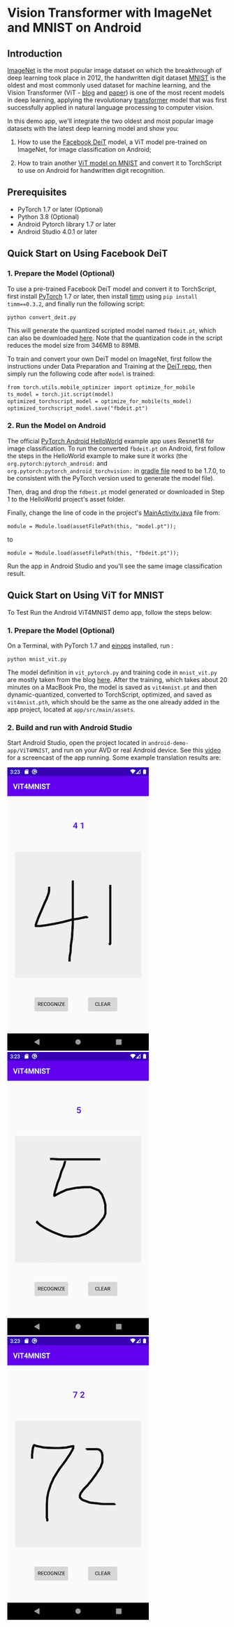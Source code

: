 # Vision Transformer with ImageNet and MNIST on Android

## Introduction

[ImageNet](http://image-net.org) is the most popular image dataset on which the breakthrough of deep learning took place in 2012, the handwritten digit dataset [MNIST](https://en.wikipedia.org/wiki/MNIST_database) is the oldest and most commonly used dataset for machine learning, and the Vision Transformer (ViT - [blog](https://ai.googleblog.com/2020/12/transformers-for-image-recognition-at.html) and [paper](https://arxiv.org/abs/2010.11929)) is one of the most recent models in deep learning, applying the revolutionary [transformer](ttps://arxiv.org/abs/1810.04805) model that was first successfully applied in natural language processing to computer vision.

In this demo app, we'll integrate the two oldest and most popular image datasets with the latest deep learning model and show you:

1. How to use the [Facebook DeiT](https://github.com/facebookresearch/deit) model, a ViT model pre-trained on ImageNet, for image classification on Android;

2. How to train another [ViT model on MNIST](https://towardsdatascience.com/a-demonstration-of-using-vision-transformers-in-pytorch-mnist-handwritten-digit-recognition-407eafbc15b0) and convert it to TorchScript to use on Android for handwritten digit recognition.

## Prerequisites

* PyTorch 1.7 or later (Optional)
* Python 3.8 (Optional)
* Android Pytorch library 1.7 or later
* Android Studio 4.0.1 or later

## Quick Start on Using Facebook DeiT

### 1. Prepare the Model (Optional)

To use a pre-trained Facebook DeiT model and convert it to TorchScript, first install [PyTorch](https://pytorch.org/get-started/locally/) 1.7 or later, then install [timm](https://github.com/rwightman/pytorch-image-models) using `pip install timm==0.3.2`, and finally run the following script:

```
python convert_deit.py
```

This will generate the quantized scripted model named `fbdeit.pt`, which can also be downloaded [here](https://drive.google.com/file/d/1CN5BCYPh78uT2GCEobcOMtk5HSX3qe1x/view?usp=sharing). Note that the quantization code in the script reduces the model size from 346MB to 89MB.

To train and convert your own DeiT model on ImageNet, first follow the instructions under Data Preparation and Training at the [DeiT repo](https://github.com/facebookresearch/deit), then simply run the following code after `model` is trained:
```
from torch.utils.mobile_optimizer import optimize_for_mobile
ts_model = torch.jit.script(model)
optimized_torchscript_model = optimize_for_mobile(ts_model)
optimized_torchscript_model.save("fbdeit.pt")
```

### 2. Run the Model on Android

The official [PyTorch Android HelloWorld](https://github.com/pytorch/android-demo-app#the-helloworld-example) example app uses Resnet18 for image classification. To run the converted `fbdeit.pt` on Android, first follow the steps in the HelloWorld example to make sure it works (the `org.pytorch:pytorch_android:` and `org.pytorch:pytorch_android_torchvision:` in [gradle file](https://github.com/pytorch/android-demo-app/blob/master/HelloWorldApp/app/build.gradle) need to be 1.7.0, to be consistent with the PyTorch version used to generate the model file).

Then, drag and drop the `fdbeit.pt` model generated or downloaded in Step 1 to the HelloWorld project's asset folder.

Finally, change the line of code in the project's [MainActivity.java](https://github.com/pytorch/android-demo-app/blob/master/HelloWorldApp/app/src/main/java/org/pytorch/helloworld/MainActivity.java) file from:
```
module = Module.load(assetFilePath(this, "model.pt"));
```
to
```
module = Module.load(assetFilePath(this, "fbdeit.pt"));
```

Run the app in Android Studio and you'll see the same image classification result.

## Quick Start on Using ViT for MNIST

To Test Run the Android ViT4MNIST demo app, follow the steps below:

### 1. Prepare the Model (Optional)

On a Terminal, with PyTorch 1.7 and [einops](https://pypi.org/project/einops/) installed, run :
```
python mnist_vit.py
```

The model definition in `vit_pytorch.py` and training code in `mnist_vit.py` are mostly taken from the blog [here](https://towardsdatascience.com/a-demonstration-of-using-vision-transformers-in-pytorch-mnist-handwritten-digit-recognition-407eafbc15b0). After the training, which takes about 20 minutes on a MacBook Pro, the model is saved as   `vit4mnist.pt` and then dynamic-quantized, converted to TorchScript, optimized, and saved as `vit4mnist.pth`, which should be the same as the one already added in the app project, located at `app/src/main/assets`.

### 2. Build and run with Android Studio

Start Android Studio, open the project located in `android-demo-app/ViT4MNIST`, and run on your AVD or real Android device. See this [video](https://drive.google.com/file/d/11L5mIjrLn7B7VdwjQl5vJv3ZVK4hcYut/view?usp=sharing) for a screencast of the app running. Some example translation results are:

![](screenshot1.png)
![](screenshot2.png)
![](screenshot3.png)
